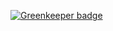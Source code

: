 
[![Greenkeeper badge](https://badges.greenkeeper.io/larongbingo/AZGH-College-Public-Portal.svg)](https://greenkeeper.io/)
